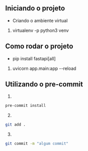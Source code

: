 ## Iniciando o projeto
* Criando o ambiente virtual
1. virtualenv -p python3 venv

## Como rodar o projeto

* pip install fastapi[all]

1. uvicorn app.main:app --reload

## Utilizando o pre-commit

1.
```sh
pre-commit install
```

2.
```sh
git add .
```

3.
```sh
git commit -m "algum commit"
```
